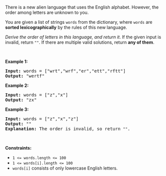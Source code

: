 <div><p>There is a new alien language that uses the English alphabet. However, the order among letters are unknown to you.</p>

<p>You are given&nbsp;a list of strings&nbsp;<code>words</code> from the dictionary, where <code>words</code> are <strong>sorted lexicographically</strong> by the rules of this new language.</p>

<p><em>Derive the order of letters in this language, and return it</em>. If the given input is invalid, return <code>""</code>. If there are multiple valid solutions, return <strong>any of them</strong>.</p>

<p>&nbsp;</p>
<p><strong>Example 1:</strong></p>

<pre><strong>Input:</strong> words = ["wrt","wrf","er","ett","rftt"]
<strong>Output:</strong> "wertf"
</pre>

<p><strong>Example 2:</strong></p>

<pre><strong>Input:</strong> words = ["z","x"]
<strong>Output:</strong> "zx"
</pre>

<p><strong>Example 3:</strong></p>

<pre><strong>Input:</strong> words = ["z","x","z"]
<strong>Output:</strong> ""
<strong>Explanation:</strong> The order is invalid, so return <code>""</code>.
</pre>

<p>&nbsp;</p>
<p><strong>Constraints:</strong></p>

<ul>
	<li><code>1 &lt;= words.length &lt;= 100</code></li>
	<li><code>1 &lt;= words[i].length &lt;= 100</code></li>
	<li><code>words[i]</code> consists of only lowercase English letters.</li>
</ul>
</div>